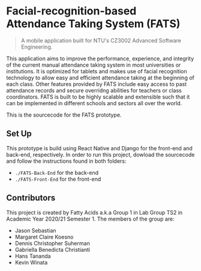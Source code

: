 # Facial-recognition-based Attendance Taking System (FATS)

> A mobile application built for NTU's CZ3002 Advanced Software Engineering.

This application aims to improve the performance, experience, and integrity of the current manual attendance taking system
in most universities or institutions. It is optimized for tablets and makes use of facial recognition technology to allow
easy and efficient attendance taking at the beginning of each class. Other features provided by FATS include easy access
to past attendance records and secure overridng abilities for teachers or class coordinators. FATS is built to be highly
scalable and extensible such that it can be implemented in different schools and sectors all over the world.

This is the sourcecode for the FATS prototype.

## Set Up

This prototype is build using React Native and Django for the front-end and back-end, respectively. In order to run this project, dowload the sourcecode and follow the instructions found in both folders:

- `./FATS-Back-End` for the back-end
- `./FATS-Front-End` for the front-end

## Contributors

This project is created by Fatty Acids a.k.a Group 1 in Lab Group TS2 in Academic Year 2020/21 Semester 1. The members of the group are:

- Jason Sebastian
- Margaret Claire Koesno
- Dennis Christopher Suherman
- Gabriella Benedicta Christianti
- Hans Tananda
- Kevin Winata

